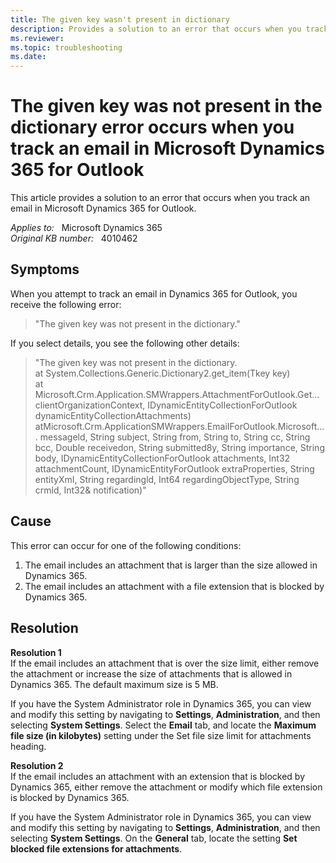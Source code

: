 ```yaml
---
title: The given key wasn't present in dictionary
description: Provides a solution to an error that occurs when you track an email in Microsoft Dynamics 365 for Outlook.
ms.reviewer: 
ms.topic: troubleshooting
ms.date: 
---
```

# The given key was not present in the dictionary error occurs when you track an email in Microsoft Dynamics 365 for Outlook

This article provides a solution to an error that occurs when you track an email in Microsoft Dynamics 365 for Outlook.

_Applies to:_ &nbsp; Microsoft Dynamics 365  
_Original KB number:_ &nbsp; 4010462

## Symptoms

When you attempt to track an email in Dynamics 365 for Outlook, you receive the following error:  

> "The given key was not present in the dictionary."  

If you select details, you see the following other details:  

> "The given key was not present in the dictionary.  
   at System.Collections.Generic.Dictionary2.get_item(Tkey key)  
   at Microsoft.Crm.AppIication.SMWrappers.AttachmentForOutIook.Get... clientOrganizationContext, IDynamicEntityCoIIectionForOutIook dynamicEntityCoIIectionAttachments)  
   atMicrosoft.Crm.AppIicationSMWrappers.EmaiIForOutIook.Microsoft.... messageld, String subject, String from, String to, String cc, String bcc, Double receivedon, String submitted8y, String importance, String body, IDynamicEntityCoIIectionForOutIook attachments, Int32 attachmentCount, IDynamicEntityForOutIook extraProperties, String entityXmI, String regardingld, Int64 regardingObjectType, String crmld, Int32& notification)"

## Cause

This error can occur for one of the following conditions:

1. The email includes an attachment that is larger than the size allowed in Dynamics 365.
2. The email includes an attachment with a file extension that is blocked by Dynamics 365.  

## Resolution

**Resolution 1**  
If the email includes an attachment that is over the size limit, either remove the attachment or increase the size of attachments that is allowed in Dynamics 365. The default maximum size is 5 MB.

If you have the System Administrator role in Dynamics 365, you can view and modify this setting by navigating to **Settings**, **Administration**, and then selecting **System Settings**. Select the **Email** tab, and locate the **Maximum file size (in kilobytes)** setting under the Set file size limit for attachments heading.

**Resolution 2**  
If the email includes an attachment with an extension that is blocked by Dynamics 365, either remove the attachment or modify which file extension is blocked by Dynamics 365.

If you have the System Administrator role in Dynamics 365, you can view and modify this setting by navigating to **Settings**, **Administration**, and then selecting **System Settings**. On the **General** tab, locate the setting **Set blocked file extensions for attachments**.
